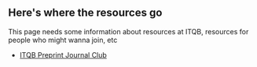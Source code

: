 ## Here's where the resources go

This page needs some information about resources at ITQB, resources for people who might wanna join, etc

* [ITQB Preprint Journal Club](preprintjc)